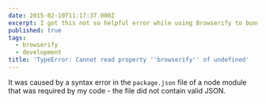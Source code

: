 ```yaml
---
date: 2015-02-10T11:17:37.000Z
excerpt: I got this not so helpful error while using Browserify to bundle a web application.</p>
published: true
tags:
  - browserify
  - development
title: 'TypeError: Cannot read property ''browserify'' of undefined'
---
```

It was caused by a syntax error in the `package.json` file of a node module that was required by my code - the file did not contain valid JSON.
